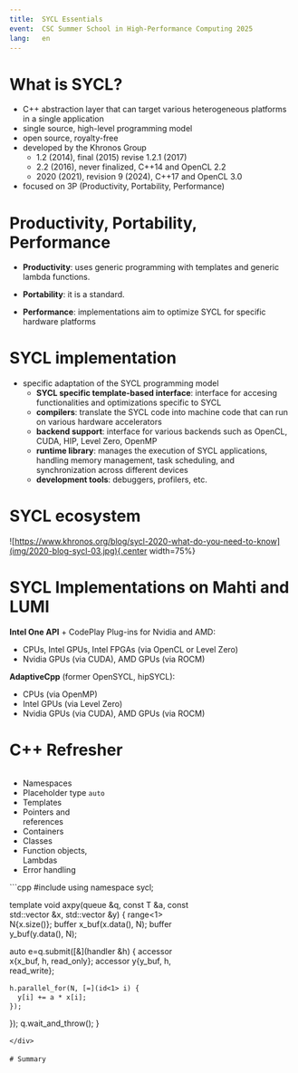 ```yaml
---
title:  SYCL Essentials
event:  CSC Summer School in High-Performance Computing 2025
lang:   en
---
```


# What is SYCL?

 - C++ abstraction layer that can target various heterogeneous platforms in a single application
 - single source, high-level programming model
 - open source, royalty-free
 - developed by the Khronos Group 
    - 1.2 (2014), final (2015) revise 1.2.1 (2017)
    - 2.2 (2016), never finalized, C++14 and OpenCL 2.2
    - 2020 (2021), revision 9 (2024), C++17 and OpenCL 3.0
 - focused on 3P (Productivity, Portability, Performance)


# Productivity, Portability, Performance

 - **Productivity**: uses generic programming with templates and generic lambda functions.


 - **Portability**: it is a standard.


 - **Performance**: implementations aim to optimize SYCL for specific hardware platforms

# SYCL implementation


  - specific  adaptation of the SYCL programming model
    - **SYCL specific template-based interface**: interface for accesing functionalities and optimizations specific to SYCL
    - **compilers**:  translate the SYCL code into machine code that can run on various hardware accelerators
    - **backend support**: interface for various backends such as OpenCL, CUDA, HIP,  Level Zero, OpenMP
    - **runtime library**: manages the execution of SYCL applications, handling  memory management, task scheduling, and synchronization across different devices
    - **development tools**: debuggers, profilers, etc.


# SYCL ecosystem

![https://www.khronos.org/blog/sycl-2020-what-do-you-need-to-know](img/2020-blog-sycl-03.jpg){.center width=75%}


# SYCL Implementations on Mahti and LUMI

**Intel One API** + CodePlay Plug-ins for Nvidia and AMD:

  - CPUs, Intel GPUs, Intel FPGAs (via OpenCL or Level Zero)
  - Nvidia GPUs (via CUDA), AMD GPUs (via ROCM)

**AdaptiveCpp** (former OpenSYCL, hipSYCL):

  - CPUs (via OpenMP)
  - Intel GPUs (via Level Zero)
  - Nvidia GPUs (via CUDA), AMD GPUs (via ROCM)

# C++ Refresher


<div class="column"  style="width:35%;">

- Namespaces
- Placeholder type `auto`
- Templates
- Pointers and references
- Containers
- Classes
- Function objects, Lambdas
- Error handling
 
</div>


<div class="column"  style="width:63%;">
```cpp
#include <sycl/sycl.hpp>
using namespace sycl;

template <typename T>
void axpy(queue &q, const T &a, const std::vector<T> &x, 
          std::vector<T> &y) {
  range<1> N{x.size()};
  buffer x_buf(x.data(), N); buffer y_buf(y.data(), N);

  auto e=q.submit([&](handler &h) {
    accessor x{x_buf, h, read_only};
    accessor y{y_buf, h, read_write};

    h.parallel_for(N, [=](id<1> i) {
      y[i] += a * x[i];
    });
  });
  q.wait_and_throw();
}
```
</div>

# Summary
